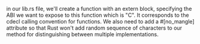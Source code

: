 
in our lib.rs file, we'll create a function with an extern block, specifying the ABI we want to expose
to this function which is "C". It corresponds to the cdecl calling convention for functions. We also need to add a #[no_mangle] attribute so that Rust won't add random sequence of characters to our method for distinguishing between multiple implementations.